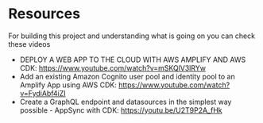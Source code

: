 # Resources

For building this project and understanding what is going on you can check these videos

- DEPLOY A WEB APP TO THE CLOUD WITH AWS AMPLIFY AND AWS CDK: https://www.youtube.com/watch?v=mSKQlV3lRYw
- Add an existing Amazon Cognito user pool and identity pool to an Amplify App using AWS CDK: https://www.youtube.com/watch?v=FydiAbf4iZI
- Create a GraphQL endpoint and datasources in the simplest way possible - AppSync with CDK: https://youtu.be/U2T9P2A_fHk
